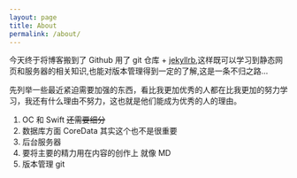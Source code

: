```yaml
---
layout: page
title: About
permalink: /about/
---
```

今天终于将博客搬到了 Github 用了 git 仓库 + [jekyllrb](http://jekyllrb.com/),这样既可以学习到静态网页和服务器的相关知识,也能对版本管理得到一定的了解,这是一条不归之路...

先列举一些最近紧迫需要加强的东西，看比我更加优秀的人都在比我更加的努力学习，我还有什么理由不努力，这也就是他们能成为优秀的人的理由。

1. OC 和 Swift ~~还需要细分~~
2. 数据库方面 CoreData 其实这个也不是很重要
3. 后台服务器
4. 要将主要的精力用在内容的创作上 就像 MD
5. 版本管理 git

